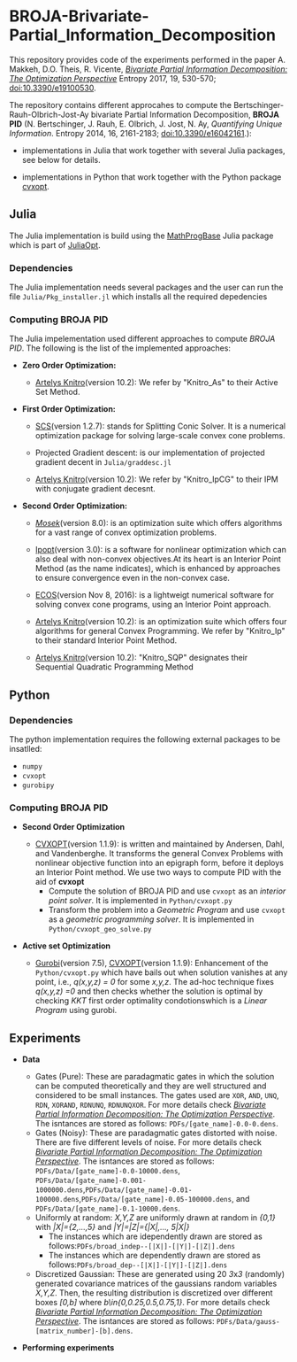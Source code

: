 # BROJA-Brivariate-Partial_Information_Decomposition
This repository provides code of the experiments performed in the paper A. Makkeh, D.O. Theis, R. Vicente, [*Bivariate Partial Information Decomposition: The Optimization Perspective*](http://www.mdpi.com/1099-4300/19/10/530) Entropy 2017, 19, 530-570; [doi:10.3390/e19100530](dx.doi.org/10.3390/e19100530).

The repository contains different approcahes to compute the Bertschinger-Rauh-Olbrich-Jost-Ay bivariate Partial Information Decomposition, **BROJA PID** (N. Bertschinger, J. Rauh, E. Olbrich, J. Jost, N. Ay, *Quantifying Unique Information*. Entropy 2014, 16, 2161-2183; [doi:10.3390/e16042161](dx.doi.org/10.3390/e16042161).):

* implementations in Julia that work together with several Julia packages, see below for details.

* implementations in Python that work together with the Python package [cvxopt](https://github.com/cvxopt/cvxopt).

## Julia
The Julia implementation is build using the [MathProgBase](https://github.com/JuliaOpt/MathProgBase.jl) Julia package which is part of [JuliaOpt](https://github.com/JuliaOpt/MathProgBase.jl). 

### Dependencies 
The Julia implementation needs several packages and the user can run the file `Julia/Pkg_installer.jl` which installs all the required depedencies

### Computing BROJA PID
 The Julia impelementation used different approaches to compute *BROJA PID*.  The following is the list of the implemented approaches:

* **Zero Order Optimization:**
  
  - [Artelys Knitro](https://github.com/JuliaOpt/KNITRO.jl)(version 10.2): We refer by "Knitro_As" to their Active Set Method.

* **First Order Optimization:** 
  
  - [SCS](https://github.com/JuliaOpt/SCS.jl)(version 1.2.7): stands for Splitting Conic Solver. It is a numerical optimization package for solving large-scale convex cone problems.
  
  - Projected Gradient descent: is our implementation of projected gradient decent in `Julia/graddesc.jl`  
  
  - [Artelys Knitro](https://github.com/JuliaOpt/KNITRO.jl)(version 10.2): We refer by "Knitro_IpCG" to their IPM with conjugate gradient decesnt.

* **Second Order Optimization:** 
  - [*Mosek*](https://github.com/JuliaOpt/Mosek.jl)(version 8.0): is an optimization suite which offers algorithms for a vast range of convex optimization problems.
  
  - [Ipopt](https://github.com/JuliaOpt/Ipopt.jl)(version 3.0): is a software for nonlinear optimization which can also deal with non-convex objectives.At its heart is an Interior Point Method (as the name indicates), which is enhanced by approaches to ensure convergence even in the non-convex case.
  
  - [ECOS](https://github.com/JuliaOpt/ECOS.jl)(version Nov 8, 2016): is a lightweigt numerical software for solving convex cone programs, using an Interior Point approach.
  
  - [Artelys Knitro](https://github.com/JuliaOpt/KNITRO.jl)(version 10.2): is an optimization suite which offers four algorithms for general Convex Programming. We refer by "Knitro_Ip" to their standard Interior Point Method.  
  
  - [Artelys Knitro](https://github.com/JuliaOpt/KNITRO.jl)(version 10.2): "Knitro_SQP" designates their Sequential Quadratic Programming Method  

## Python 

### Dependencies 
The python implementation requires the following external packages to be insatlled:
* `numpy`
* `cvxopt`
* `gurobipy`

### Computing BROJA PID

* **Second Order Optimization**
  - [CVXOPT](https://github.com/cvxopt/cvxopt)(version 1.1.9): is written and maintained by Andersen, Dahl, and Vandenberghe. It transforms the general Convex Problems with nonlinear objective function into an epigraph form, before it deploys an Interior Point method. We use two ways to compute PID with the aid of **cvxopt**
    - Compute the solution of BROJA PID and use `cvxopt` as an *interior point solver*. It is implemented in `Python/cvxopt.py`
    - Transform the problem into a *Geometric Program* and use `cvxopt` as a *geometric programming solver*. It is implemented in `Python/cvxopt_geo_solve.py`
  
 * **Active set Optimization**

   - [Gurobi](https://www.gurobi.com/documentation/7.5/quickstart_windows/py_python_interface)(version 7.5), [CVXOPT](https://github.com/cvxopt/cvxopt)(version 1.1.9): Enhancement of the `Python/cvxopt.py` which have bails out when solution vanishes at any point, i.e., *q(x,y,z) = 0* for some *x,y,z*. The ad-hoc technique fixes *q(x,y,z) =0* and then checks whether the solution is optimal by checking *KKT* first order optimality condotionswhich is a *Linear Program* using gurobi.
  

## Experiments

* **Data**

  - Gates (Pure): These are paradagmatic gates in which the solution can be computed theoretically and they are well structured and considered to be small instances. The gates used are `XOR`, `AND`, `UNQ`, `RDN`, `XORAND`, `RDNUNQ`, `RDNUNQXOR`. For more details check [*Bivariate Partial Information Decomposition: The Optimization Perspective*](http://www.mdpi.com/1099-4300/19/10/530). The isntances are stored as follows: `PDFs/[gate_name]-0.0-0.dens`.
  - Gates (Noisy): These are paradagmatic gates distorted with noise. There are five different levels of noise. For more details check [*Bivariate Partial Information Decomposition: The Optimization Perspective*](http://www.mdpi.com/1099-4300/19/10/530). The isntances are stored as follows: `PDFs/Data/[gate_name]-0.0-10000.dens`, `PDFs/Data/[gate_name]-0.001-1000000.dens`,`PDFs/Data/[gate_name]-0.01-100000.dens`,`PDFs/Data/[gate_name]-0.05-100000.dens`, and `PDFs/Data/[gate_name]-0.1-10000.dens`. 
  - Uniformly at random: *X,Y,Z* are uniformly drawn at random in *{0,1}* with *|X|={2,...,5}* and *|Y|=|Z|={|X|,..., 5|X|}* 
    - The instances which are idependently drawn are stored as follows:`PDFs/broad_indep--[|X|]-[|Y|]-[|Z|].dens`
    - The instances which are dependently drawn are stored as follows:`PDFs/broad_dep--[|X|]-[|Y|]-[|Z|].dens`
  - Discretized Gaussian: These are generated using 20 *3*x*3* (randomly) generated covariance matrices of the gaussians random variables *X,Y,Z*. Then, the resulting distribution is discretized over different boxes *[0,b]* where *b\in{0,0.25,0.5,0.75,1}*.  For more details check [*Bivariate Partial Information Decomposition: The Optimization Perspective*](http://www.mdpi.com/1099-4300/19/10/530). The isntances are stored as follows: `PDFs/Data/gauss-[matrix_number]-[b].dens`.
 
 * **Performing experiments**
